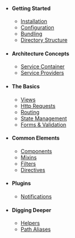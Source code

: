 * #### Getting Started
  * [Installation](/docs/{{version}}/installation)
  * [Configuration](/docs/{{version}}/configuration)
  * [Bundling](/docs/{{version}}/bundling)
  * [Directory Structure](/docs/{{version}}/directory-structure)
* #### Architecture Concepts
  * [Service Container](/docs/{{version}}/service-container)
  * [Service Providers](/docs/{{version}}/service-providers)
* #### The Basics
  * [Views](/docs/{{version}}/views)
  * [Http Requests](/docs/{{version}}/http-requests)
  * [Routing](/docs/{{version}}/routing)
  * [State Management](/docs/{{version}}/state)
  * [Forms & Validation](/docs/{{version}}/forms-&-validation)
* #### Common Elements
  * [Components](/docs/{{version}}/components)
  * [Mixins](/docs/{{version}}/mixins)
  * [Filters](/docs/{{version}}/filters)
  * [Directives](/docs/{{version}}/directives)
* #### Plugins
  * [Notifications](/docs/{{version}}/notifications)
* #### Digging Deeper
  * [Helpers](/docs/{{version}}/helpers)
  * [Path Aliases](/docs/{{version}}/path-aliases)
